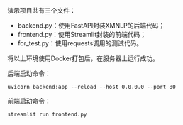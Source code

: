 演示项目共有三个文件：

- backend.py：使用FastAPI封装XMNLP的后端代码；
- frontend.py：使用Streamlit封装的前端代码；
- for_test.py：使用requests调用的测试代码。

将以上环境使用Docker打包后，在服务器上运行成功。

后端启动命令：

```shell
uvicorn backend:app --reload --host 0.0.0.0 --port 80
```

前端启动命令：

```shell
streamlit run frontend.py
```

